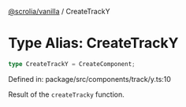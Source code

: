 [@scrolia/vanilla](../README.md) / CreateTrackY

# Type Alias: CreateTrackY

```ts
type CreateTrackY = CreateComponent;
```

Defined in: package/src/components/track/y.ts:10

Result of the `createTracky` function.
